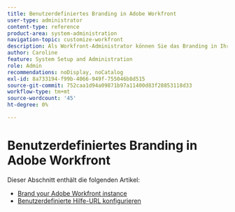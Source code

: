 ```yaml
---
title: Benutzerdefiniertes Branding in Adobe Workfront
user-type: administrator
content-type: reference
product-area: system-administration
navigation-topic: customize-workfront
description: Als Workfront-Administrator können Sie das Branding in Ihrer Workfront-Instanz anpassen und eine benutzerdefinierte Hilfe-URL erstellen.
author: Caroline
feature: System Setup and Administration
role: Admin
recommendations: noDisplay, noCatalog
exl-id: 8a733194-f99b-4066-949f-755046b8d515
source-git-commit: 752caa1d94a09871b97a11400d83f28853118d33
workflow-type: tm+mt
source-wordcount: '45'
ht-degree: 0%

---
```


# Benutzerdefiniertes Branding in Adobe Workfront

Dieser Abschnitt enthält die folgenden Artikel:

* [ Brand your Adobe Workfront instance](../../../administration-and-setup/customize-workfront/brand-workfront/brand-your-workfront-instance.md)
* [Benutzerdefinierte Hilfe-URL konfigurieren](../../../administration-and-setup/customize-workfront/brand-workfront/configure-custom-help-url.md)
